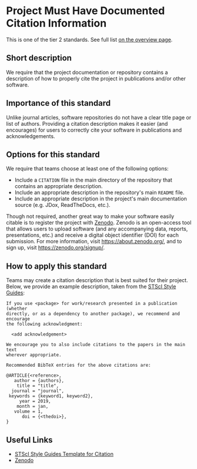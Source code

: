 # Project Must Have Documented Citation Information

This is one of the tier 2 standards. See full list [on the overview page](README.md).

## Short description

We require that the project documentation or repository contains a description of how to properly cite the project in publications and/or other software.


## Importance of this standard

Unlike journal articles, software repositories do not have a clear title page or list of authors.  Providing a citation description makes it easier (and encourages) for users to correctly cite your software in publications and acknowledgements.

## Options for this standard

We require that teams choose at least one of the following options:

- Include a `CITATION` file in the main directory of the repository that contains an appropriate description.
- Include an appropriate description in the repository's main `README` file.
- Include an appropriate description in the project's main documentation source (e.g. JDox, ReadTheDocs, etc.).

Though not required, another great way to make your software easily citable is to register the project with [Zenodo](https://zenodo.org/).  Zenodo is an open-access tool that allows users to upload software (and any accompanying data, reports, presentations, etc.) and receive a digital object identifier (DOI) for each submission.  For more information, visit https://about.zenodo.org/, and to sign up, visit https://zenodo.org/signup/.


## How to apply this standard

Teams may create a citation description that is best suited for their project.  Below, we provide an example description, taken from the [STScI Style Guides](https://github.com/spacetelescope/style-guides/blob/master/templates/CITATION):

```
If you use <package> for work/research presented in a publication (whether
directly, or as a dependency to another package), we recommend and encourage
the following acknowledgment:

  <add acknowledgement>

We encourage you to also include citations to the papers in the main text
wherever appropriate.

Recommended BibTeX entries for the above citations are:

@ARTICLE{<reference>,
   author = {authors},
    title = "title",
  journal = "journal",
 keywords = {keyword1, keyword2},
     year = 2019,
    month = jan,
   volume = 1,
      doi = {<thedoi>},
}
```


## Useful Links

- [STScI Style Guides Template for Citation](https://github.com/spacetelescope/style-guides/blob/master/templates/CITATION)
- [Zenodo](https://zenodo.org)